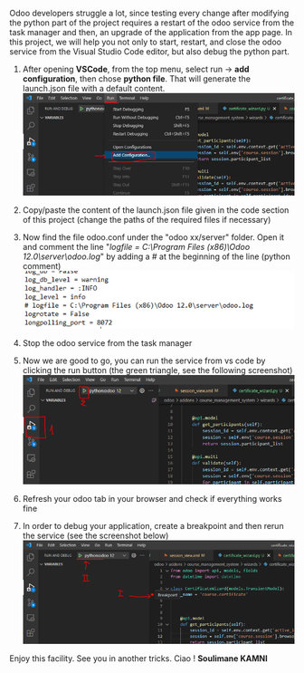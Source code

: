 Odoo developers struggle a lot, since testing every change after modifying the python part of the project requires a restart of the odoo service from the task manager and then, an upgrade of the application from the app page.
In this project, we will help you not only to start, restart, and close the odoo service from the Visual Studio Code editor, but also debug the python part.



1.  After opening **VSCode**, from the top menu, select run -> **add configuration**, then chose **python file**. That will generate the launch.json file with a default content.
![config](https://github.com/skmn1/Odoo-vscod-config/blob/main/addconfig.PNG)
1.  Copy/paste the content of the launch.json file given in the code section of this project (change the paths of the required files if necessary)

1.  Now find the file odoo.conf under the "odoo xx/server" folder. Open it and comment the line "_logfile = C:\Program Files (x86)\Odoo 12.0\server\odoo.log_" by adding a # at the beginning of the line (python comment)
![odooconffile](https://github.com/skmn1/Odoo-vscod-config/blob/main/odooconf.PNG)

1.  Stop the odoo service from the task manager

1. Now we are good to go, you can run the service from vs code by clicking the run button (the green triangle, see the following screenshot)
![run](https://github.com/skmn1/Odoo-vscod-config/blob/main/run1.PNG)

1. Refresh your odoo tab in your browser and check if everything works fine

1. In order to debug your application, create a breakpoint and then rerun the service (see the screenshot below)
![debug](https://github.com/skmn1/Odoo-vscod-config/blob/main/debug.PNG)

Enjoy this facility. See you in another tricks. Ciao !
**Soulimane KAMNI**
